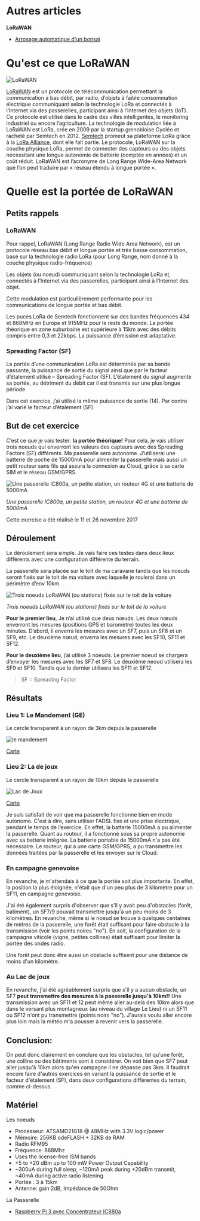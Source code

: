 # Autres articles

**LoRaWAN** 

* [Arrosage automatique d'un bonsaï](https://github.com/ecosensors/ecosensors/tree/main/Articles/Arduino/Arrosage%20d'un%20bonsa%C3%AF)


# Qu'est ce que LoRaWAN

![LoRaWAN](Assets/images/iot-schema.jpg "LoRaWAN")

[LoRaWAN](https://fr.wikipedia.org/wiki/LoRaWAN) est un protocole de télécommunication permettant la communication à bas débit, par radio, d’objets à faible consommation électrique communiquant selon la technologie LoRa et connectés à l’Internet via des passerelles, participant ainsi à l’Internet des objets (IoT). Ce protocole est utilisé dans le cadre des villes intelligentes, le monitoring industriel ou encore l’agriculture. La technologie de modulation liée à LoRaWAN est LoRa, crée en 2009 par la startup grenobloise Cycléo et racheté par Semtech en 2012. [Semtech](https://www.semtech.com/lora) promeut sa plateforme LoRa grâce à la [LoRa Alliance](https://lora-alliance.org/), dont elle fait partie. Le protocole, LoRaWAN sur la couche physique LoRa, permet de connecter des capteurs ou des objets nécessitant une longue autonomie de batterie (comptée en années) et un coût réduit. LoRaWAN est l’acronyme de Long Range Wide-Area Network que l’on peut traduire par « réseau étendu à longue portée ».


# Quelle est la portée de LoRaWAN

## Petits rappels

### LoRaWAN

Pour rappel, LoRaWAN (Long Range Radio Wide Area Network), est un protocole réseau bas débit et longue portée et très basse consommation, basé sur la technologie radio LoRa (pour Long Range, nom donné à la couche physique radio-fréquence)

Les objets (ou noeud) communiquant selon la technologie LoRa et, connectés à l’Internet via des passerelles, participant ainsi à l’Internet des objet.

Cette modulation est particulièrement performante pour les communications de longue portée et bas débit.

Les puces LoRa de Semtech fonctionnent sur des bandes fréquences 434 et 868MHz en Europe et 915MHz pour le reste du monde. La portée théorique en zone suburbaine est supérieure à 15km avec des débits compris entre 0,3 et 22kbps. La puissance d’émission est adaptative.

### Spreading Factor (SF)

La portée d’une communication LoRa est déterminée par sa bande passante, la puissance de sortie du signal ainsi que par le facteur d’étalement utilisé – Spreading Factor (SF). L’étalement du signal augmente sa portée, au détriment du débit car il est transmis sur une plus longue période

Dans cet exercice, j’ai utilisé la même puissance de sortie (14). Par contre j’ai varié le facteur d’étalement (SF).

## But de cet exercice

C’est ce que je vais tester: **la portée théorique!** Pour cela, je vais utiliser trois noeuds qui enverront les valeurs des capteurs avec des Spreading Factors (SF) différents. Ma passerelle sera autonome. J’utiliserai une batterie de poche de 15000mA pour alimenter la passerelle mais aussi un petit routeur sans fils qui assura la connexion au Cloud, grâce à sa carte SIM et le réseau GSM/GPRS.

![Une passerelle IC800a, un petite station, un routeur 4G et une batterie de 5000mA](Assets/images/quel-est-la-portee-de-lorawan-materiel.jpg "Une passerelle IC800a, un petite station, un routeur 4G et une batterie de 5000mA")

*Une passerelle IC800a, un petite station, un routeur 4G et une batterie de 5000mA*

Cette exercise a été réalisé le 11 et 26 novembre 2017

## Déroulement

Le déroulement sera simple. Je vais faire ces testes dans deux lieux différents avec une configuration différente du terrain.

La passerelle sera placée sur le toit de ma caravane tandis que les noeuds seront fixés sur le toit de ma voiture avec laquelle je roulerai dans un périmètre d’env 10km.

![Trois noeuds LoRaWAN (ou stations) fixés sur le toit de la voiture](Assets/images/quelle-est-la-portee-de-lorawan-station.jpg "Trois noeuds LoRaWAN (ou stations) fixés sur le toit de la voiture")

*Trois noeuds LoRaWAN (ou stations) fixés sur le toit de la voiture*

**Pour le premier lieu**, Je n’ai utilisé que deux nœuds. Les deux nœuds enverront les mesures (positions GPS et baromètre) toutes les deux minutes. D’abord, il enverra les mesures avec un SF7, puis un SF8 et un SF9, etc. Le deuxième nœud, enverra les mesures avec les SF10, SF11 et SF12.

**Pour le deuxième lieu**, j’ai utilisé 3 noeuds. Le premier noeud se chargera d’envoyer les mesures avec les SF7 et SF8. Le deuxième neoud utilisera les SF9 et SF10. Tandis que le dernier utilisera les SF11 et SF12.

> SF = Spreading Factor

## Résultats

### Lieu 1: Le Mandement (GE)

Le cercle transparent à un rayon de 3km depuis la passerelle

![le mandement](Assets/images/le-mandement.png "Le mandement")

[Carte](https://www.eco-sensors.ch/measures/map_acccs.php)


### Lieu 2: La de joux

Le cercle transparent à un rayon de 10km depuis la passerelle

![Lac de Joux](Assets/images/lac-de-joux.png "Lac de Joux")

[Carte](https://www.eco-sensors.ch/measures/map_lacjoux.php)

Je suis satisfait de voir que ma passerelle fonctionne bien en mode autonome. C'est à dire, sans utiliser l'ADSL fixe et une prise électrique, pendant le temps de l’exercice. En effet, la batterie 15000mA a pu alimenter la passerelle. Quant au routeur, il a fonctionné sous sa propre autonomie avec sa batterie intégrée. La batterie portable de 15000mA n'a pas été nécessaire. Le routeur, qui a une carte GSM/GPRS, a pu transmettre les données traitées par la passerelle et les envoyer sur le Cloud.

### En campagne genevoise
En revanche, je m'attendais à ce que la portée soit plus importante. En effet, la position la plus éloignée, n'était que d'un peu plus de 3 kilomètre pour un SF11, en campagne genevoise.

J'ai été également surpris d'observer que s'il y avait peu d'obstacles (forêt, batîment), un SF7/9 pouvait transmettre jusqu'à un peu moins de 3 kilomètres. En revanche, même si le noeud se trouve à quelques centaines de mètres de la passerelle, une forêt était suffisant pour faire obstacle à la transmission (voir les points noires "no"). En soit, la configuration de la campagne viticole (vigne, petites collines) était suffisant pour limiter la portée des ondes radio.

Une forêt peut donc être aussi un obstacle suffisent pour une distance de moins d'un kilomètre.

### Au Lac de joux
En revanche, j'ai été agréablement surpris que s'il y a aucun obstacle, un SF7 **peut transmettre des mesures à la passerelle jusqu'à 10km!!** Une transmission avec un SF11 et 12 peut même aller au-delà des 10km alors que dans le versant plus montagneux (au niveau du village Le Lieu) ni un SF11 ou SF12 n'ont pu transmettre (points noirs "no"). J'aurais voulu aller encore plus loin mais la météo m'a pousser à revenir vers la passerelle.

## Conclusion:

On peut donc clairement en conclure que les obstacles, tel qu'une forêt, une colline ou des bâtiments sont à considérer. On voit bien que SF7 peut aller jusqu'à 10km alors qu'en campagne il ne dépasse pas 3km. Il faudrait encore faire d'autres exercices en variant la puissance de sortie et le facteur d'étalement (SF), dans deux configurations différentes du terrain, comme ci-dessus.

## Matériel
Les noeuds
* Processeur: ATSAMD21G18 @ 48MHz with 3.3V logic/power
* Mémoire: 256KB odeFLASH + 32KB de RAM
* Radio RFM95
* Fréquence: 868Mhz
* Uses the license-free ISM bands
* +5 to +20 dBm up to 100 mW Power Output Capability
* ~300uA during full sleep, ~120mA peak during +20dBm transmit, ~40mA during active radio listening.
* Portée : 3 à 15km
* Antenne: gain 2dB, Impédance de 50Ohm

La Passerelle
* [Raspberry Pi 3 avec Concentrateur IC880a](https://github.com/ecosensors/ecosensors/tree/main/Articles/LoRaWAN/Gateways/ic880a)
